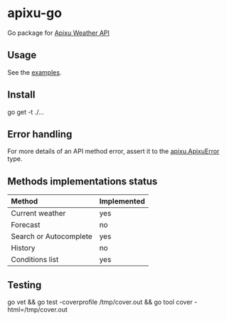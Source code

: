 # apixu-go

Go package for [Apixu Weather API](https://www.apixu.com/api.aspx)

## Usage

See the [examples](./examples/main.go).

## Install
go get -t ./...

## Error handling

For more details of an API method error, assert it to the [apixu.ApixuError](./apixu_error.go) type.

## Methods implementations status

| Method | Implemented
| :-   | :-
| Current weather | yes
| Forecast | no
| Search or Autocomplete | yes
| History | no
| Conditions list | yes

## Testing

go vet && go test -coverprofile /tmp/cover.out && go tool cover -html=/tmp/cover.out
